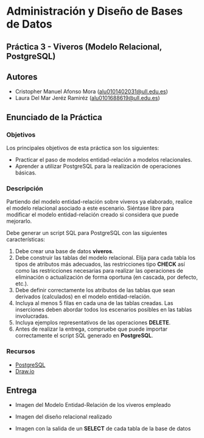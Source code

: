 # Administración y Diseño de Bases de Datos
## Práctica 3 - Viveros (Modelo Relacional, PostgreSQL)
## Autores
- Cristopher Manuel Afonso Mora (alu0101402031@ull.edu.es)
- Laura Del Mar Jeréz Ramiréz (alu0101688619@ull.edu.es)
## Enunciado de la Práctica
### Objetivos
Los principales objetivos de esta práctica son los siguientes:
- Practicar el paso de modelos entidad-relación a modelos relacionales.
- Aprender a utilizar PostgreSQL para la realización de operaciones básicas.
### Descripción
Partiendo del modelo entidad-relación sobre viveros ya elaborado, realice el modelo relacional asociado a este escenario. Siéntase libre para modificar el modelo entidad-relación creado si considera que puede mejorarlo.

Debe generar un script SQL para PostgreSQL con las siguientes características:
1. Debe crear una base de datos **viveros**.
2.  Debe construir las tablas del modelo relacional. Elija para cada tabla los tipos de atributos más adecuados, las restricciones tipo **CHECK** así como las restricciones necesarias para realizar las operaciones de eliminación o actualización de forma oportuna (en cascada, por defecto, etc.).
3.  Debe definir correctamente los atributos de las tablas que sean derivados (calculados) en el modelo entidad-relación.
4.  Incluya al menos 5 filas en cada una de las tablas creadas. Las inserciones deben abordar todos los escenarios posibles en las tablas involucradas.
5.  Incluya ejemplos representativos de las operaciones **DELETE**.
6.  Antes de realizar la entrega, compruebe que puede importar correctamente el script SQL generado en **PostgreSQL**.

### Recursos
- [PostgreSQL](https://www.postgresql.org/)
- [Draw.io](https://www.drawio.com/)
## Entrega
- Imagen del Modelo Entidad-Relación de los viveros empleado

- Imagen del diseño relacional realizado

- Imagen con la salida de un **SELECT** de cada tabla de la base de datos
